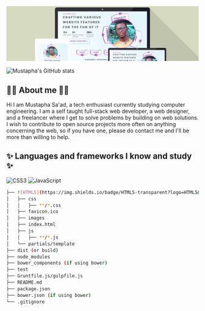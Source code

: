 ![Banner Logo](./assets/images/banner.png "Crafting various website features for the fun of it")



![Mustapha's GitHub stats](https://github-readme-stats.vercel.app/api?username=mustapha-saad&theme=radical&show_icons=true)

## 👨‍💻 About me 👨‍💻
Hi I am Mustapha Sa'ad, a tech enthusiast currently studying computer engineering. I am a self taught full-stack web developer, a web designer, and a freelancer where I get to solve problems by building on web solutions. I wish to contribute to open source projects more often on anything concerning the web, so if you have one, please do contact me and I'll be more than willing to help.

## ✨ Languages and frameworks I know and study ✨

![CSS3](https://img.shields.io/badge/CSS3-transparent?logo=HTML5&logoColor=white&color=E34F26 "Learning HTML")
![JavaScript](https://img.shields.io/badge/JavaScript-transparent?logo=JavaScript&logoColor=white&color=yellow "Learning JavaScript")

```bash
├── ![HTML5](https://img.shields.io/badge/HTML5-transparent?logo=HTML5&logoColor=white&color=E34F26 "Learning HTML")
│   ├── css
│   │   ├── **/*.css
│   ├── favicon.ico
│   ├── images
│   ├── index.html
│   ├── js
│   │   ├── **/*.js
│   └── partials/template
├── dist (or build)
├── node_modules
├── bower_components (if using bower)
├── test
├── Gruntfile.js/gulpfile.js
├── README.md
├── package.json
├── bower.json (if using bower)
└── .gitignore
```

<!--
**Mustapha-Saad/Mustapha-Saad** is a ✨ _special_ ✨ repository because its `README.md` (this file) appears on your GitHub profile.

Here are some ideas to get you started:

- 🔭 I’m currently working on ...
- 🌱 I’m currently learning ...
- 👯 I’m looking to collaborate on ...
- 🤔 I’m looking for help with ...
- 💬 Ask me about ...
- 📫 How to reach me: ...
- 😄 Pronouns: ...
- ⚡ Fun fact: ...
-->
